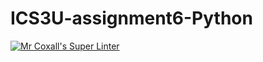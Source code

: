 # ICS3U-assignment6-Python

[![Mr Coxall's Super Linter](https://github.com/Emmanuel-Fofeyin/ICS3U-assignment6-Python/workflows/Mr%20Coxall's%20Super%20Linter/badge.svg)](https://github.com/Emmanuel-Fofeyin/ICS3U-assignment6-Python/actions/)

